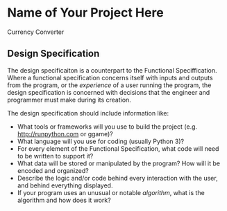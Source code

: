 # Name of Your Project Here
Currency Converter

## Design Specification

The design specificaiton is a counterpart to the Functional Speciffication. Where a functional specification concerns itself
with inputs and outputs from the program, or the *experience* of a user running the program, the design specification is concerned with decisions that the engineer and programmer must make during its creation.

The design specification should include information like:

* What tools or frameworks will you use to build the project (e.g. http://runpython.com or ggame)?
* What language will you use for coding (usually Python 3)?
* For every element of the Functional Specification, what code will need to be written to support it?
* What data will be stored or manipulated by the program? How will it be encoded and organized?
* Describe the logic and/or code behind every interaction with the user, and behind everything displayed.
* If your program uses an unusual or notable *algorithm*, what is the algorithm and how does it work?
